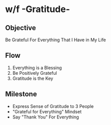 # w/f -Gratitude-

## Objective

Be Grateful For Everything That I Have in My Life

## Flow

1. Everything is a Blessing
2. Be Positively Grateful
3. Gratitude is the Key

## Milestone

- Express Sense of Gratitude to 3 People
- "Grateful for Everything" Mindset
- Say "Thank You" For Everything
